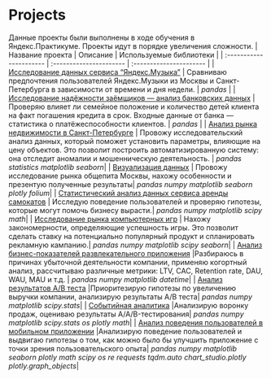 # Projects
Данные проекты были выполнены в ходе обучения в Яндекс.Практикуме.
Проекты идут в порядке увеличения сложности.
| Название проекта | Описание | Используемые библиотеки | 
| :---------------------- | :---------------------- | :---------------------- |
| [Исследование данных сервиса “Яндекс.Музыка”](big_cities_music) | Сравниваю предпочтения пользователей Яндекс.Музыки из Москвы и Санкт-Петербурга в зависимости от времени и дня недели. | *pandas* |
| [Исследование надёжности заёмщиков — анализ банковских данных](banks) | Проверяю влияет ли семейное положение и количество детей клиента на факт погашения кредита в срок. Входные данные от банка — статистика о платёжеспособности клиентов. | *pandas* |
| [Анализ рынка недвижимости в Санкт-Петербурге](real_estate) | Провожу исследовательский анализ данных, который поможет установить параметры, влияющие на цену объектов. Это позволит построить автоматизированную систему: она отследит аномалии и мошенническую деятельность. | *pandas* *statistics* *matplotlib* *seaborn*|
| [Визуализация данных]() | Провожу исследование рынка общепита Москвы, нахожу особенности и презентую полученные результаты| *pandas* *numpy* *matplotlib* *seaborn* *plotly* *folium*|
| [Статистический анализ данных сервиса аренды самокатов](scooter_rental_service) | Исследую поведение пользователей и проверяю гипотезы, которые могут помочь бизнесу вырасти.| *pandas* *numpy* *matplotlib* *scipy* *math*|
| [Исследование рынка компьютерных игр](games) | Нахожу закономерности, определяющие успешность игры. Это позволит сделать ставку на потенциально популярный продукт и спланировать рекламную кампанию.| *pandas* *numpy* *matplotlib* *scipy* *seaborn*|
| [Анализ бизнес-показателей развлекательного приложения](loss_analysis) |Разбираюсь в причинах убыточной деятельности компании, применяю когортный анализ, рассчитываю различные метрики: LTV, CAC, Retention rate, DAU, WAU, MAU и т.д. | *pandas* *numpy* *matplotlib* *datetime*|
| [Анализ результатов А/В теста](AB_test) |Приоритезирую гипотезы по увеличению выручки компании, анализирую результаты А/В теста| *pandas* *numpy* *matplotlib* *scipy.stats*|
| [Событийная аналитика](event_based_analytics) |Анализирую воронку продаж, оцениваю результаты A/A/B-тестирования| *pandas* *numpy* *matplotlib* *scipy.stats* *os* *plotly* *math*|
| [Анализ поведения пользователей в мобильном приложении](users_behavior) |Анализирую поведение пользователей и выдвигаю гипотезы о том, как можно было бы улучшить приложение с точки зрения пользовательского опыта| *pandas* *numpy* *matplotlib* *seaborn* *plotly* *math* *scipy* *os* *re* *requests* *tqdm.auto* *chart_studio.plotly* *plotly.graph_objects*|
